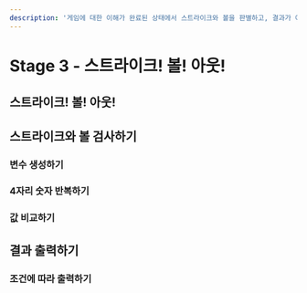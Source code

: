 ```yaml
---
description: '게임에 대한 이해가 완료된 상태에서 스트라이크와 볼을 판별하고, 결과가 어떻게 나오는지 출력해봅니다.'
---
```


# Stage 3 - 스트라이크! 볼! 아웃!

## 스트라이크! 볼! 아웃!

## 스트라이크와 볼 검사하기

### 변수 생성하기

### 4자리 숫자 반복하기

### 값 비교하기

## 결과 출력하기

### 조건에 따라 출력하기 



